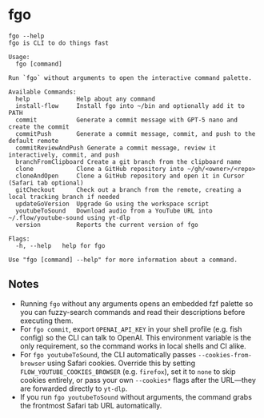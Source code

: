 # fgo

```
fgo --help
fgo is CLI to do things fast

Usage:
  fgo [command]

Run `fgo` without arguments to open the interactive command palette.

Available Commands:
  help             Help about any command
  install-flow     Install fgo into ~/bin and optionally add it to PATH
  commit           Generate a commit message with GPT-5 nano and create the commit
  commitPush       Generate a commit message, commit, and push to the default remote
  commitReviewAndPush Generate a commit message, review it interactively, commit, and push
  branchFromClipboard Create a git branch from the clipboard name
  clone            Clone a GitHub repository into ~/gh/<owner>/<repo>
  cloneAndOpen     Clone a GitHub repository and open it in Cursor (Safari tab optional)
  gitCheckout      Check out a branch from the remote, creating a local tracking branch if needed
  updateGoVersion  Upgrade Go using the workspace script
  youtubeToSound   Download audio from a YouTube URL into ~/.flow/youtube-sound using yt-dlp
  version          Reports the current version of fgo

Flags:
  -h, --help   help for fgo

Use "fgo [command] --help" for more information about a command.
```

## Notes

- Running `fgo` without any arguments opens an embedded fzf palette so you can fuzzy-search commands and read their descriptions before executing them.
- For `fgo commit`, export `OPENAI_API_KEY` in your shell profile (e.g. fish config) so the CLI can talk to OpenAI. This environment variable is the only requirement, so the command works in local shells and CI alike.
- For `fgo youtubeToSound`, the CLI automatically passes `--cookies-from-browser` using Safari cookies. Override this by setting `FLOW_YOUTUBE_COOKIES_BROWSER` (e.g. `firefox`), set it to `none` to skip cookies entirely, or pass your own `--cookies*` flags after the URL—they are forwarded directly to `yt-dlp`.
- If you run `fgo youtubeToSound` without arguments, the command grabs the frontmost Safari tab URL automatically.
